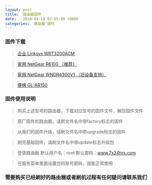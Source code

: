 ```yaml
---
layout: post
title:  路由器固件
date:   2018-04-19 02:05:38 +0800
categories:  路由器 固件
---
```


### 固件下载

>[企业 Linksys WRT3200ACM](/flies/3200.zip "企业")

>[家用 NetGear R6100 （推荐）](/files/R6100.zip "家用")

>[家用 NetGear WNDR4300V1 （旧设备支持）](/files/R6100.zip "家用")

>[便携 GL-AR150](/files/AR150.zip "车载")

### 固件使用说明

>购买上述型号的路由器，下载对应型号的固件文件，解压固件文件

>原厂固件的路由器，请刷文件名中带factory标志的固件

>从我们的固件升级，请刷文件名中带upgrade标志的固件

>刷完基础固件，请刷文件名中带update标志升级包

>登录路由器 默认用户名：root 默认密码：www.7x24hrs.com

>在服务菜单里面设置您的账号密码，就能正常使用

### 需要购买已经刷好的路由器或者刷机过程有任何疑问请联系我们